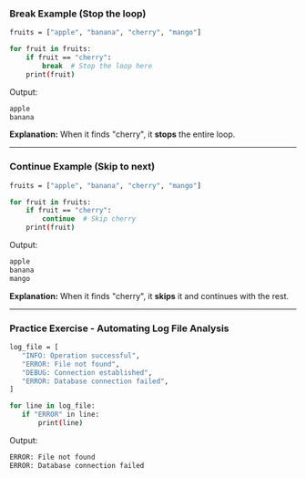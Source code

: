 

### Break Example (Stop the loop)

```bash
fruits = ["apple", "banana", "cherry", "mango"]

for fruit in fruits:
    if fruit == "cherry":
        break  # Stop the loop here
    print(fruit)
```

Output:

```bash
apple
banana
```
**Explanation:** When it finds "cherry", it **stops** the entire loop.

---

### Continue Example (Skip to next)

```bash
fruits = ["apple", "banana", "cherry", "mango"]

for fruit in fruits:
    if fruit == "cherry":
        continue  # Skip cherry
    print(fruit)
```

Output:

```bash
apple
banana
mango
```

**Explanation:** When it finds "cherry", it **skips** it and continues with the rest.


---


### Practice Exercise - Automating Log File Analysis

```bash
log_file = [
   "INFO: Operation successful",
   "ERROR: File not found",
   "DEBUG: Connection established",
   "ERROR: Database connection failed",
]

for line in log_file:
   if "ERROR" in line:
       print(line)
```


Output:

```bash
ERROR: File not found
ERROR: Database connection failed
```







